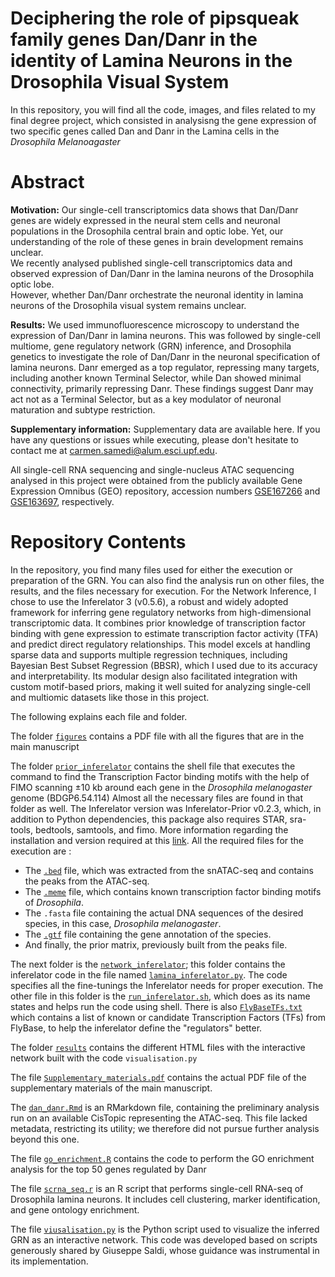 # Deciphering the role of pipsqueak family genes Dan/Danr in the identity of Lamina Neurons in the Drosophila Visual System 



In this repository, you will find all the code, images, and files related to my final degree project, which consisted in analysisng the gene expression of two specific genes called Dan and Danr in the Lamina cells in the *Drosophila Melanoagaster*


# Abstract


**Motivation:** Our single-cell transcriptomics data shows that Dan/Danr genes are widely expressed in the neural stem cells and neuronal populations in the Drosophila central brain and optic lobe. 
Yet, our understanding of the role of these genes in brain development remains unclear.  
We recently analysed published single-cell transcriptomics data and observed expression of Dan/Danr in the lamina neurons of the Drosophila optic lobe.  
However, whether Dan/Danr orchestrate the neuronal identity in lamina neurons of the Drosophila visual system remains unclear.  


**Results:** We used immunofluorescence microscopy to understand the expression of Dan/Danr in lamina neurons. This was followed by single-cell multiome, gene regulatory network (GRN) inference, and Drosophila genetics to investigate the role of Dan/Danr in the neuronal specification of lamina neurons. 
Danr emerged as a top regulator, repressing many targets, including another known Terminal Selector, while Dan showed minimal connectivity, primarily repressing Danr. 
These findings suggest Danr may act not as a Terminal Selector, but as a key modulator of neuronal maturation and subtype restriction.


**Supplementary information:** Supplementary data are available here.
If you have any questions or issues while executing, please don't hesitate to contact me at carmen.samedi@alum.esci.upf.edu.

All single-cell RNA sequencing and single-nucleus ATAC sequencing analysed in this project were obtained from the publicly available Gene Expression Omnibus (GEO) repository, accession numbers [GSE167266](https://www.ncbi.nlm.nih.gov/geo/query/acc.cgi?acc=GSE167266) and [GSE163697](https://www.ncbi.nlm.nih.gov/geo/query/acc.cgi?acc=GSE163697), respectively.


# Repository Contents
In the repository, you find many files used for either the execution or preparation of the GRN. You can also find the analysis run on other files, the results, and the files necessary for execution. 
For the Network Inference, I chose to use the Inferelator 3 (v0.5.6), a robust and widely adopted framework for inferring gene regulatory networks from high-dimensional transcriptomic data. It combines prior knowledge of transcription factor binding with gene expression to estimate transcription factor activity (TFA) and predict direct regulatory relationships. This model excels at handling sparse data and supports multiple regression techniques, including Bayesian Best Subset Regression (BBSR), which I used due to its accuracy and interpretability. Its modular design also facilitated integration with custom motif-based priors, making it well suited for analyzing single-cell and multiomic datasets like those in this project.


The following explains each file and folder. 


The folder [`figures`](figures) contains a PDF file with all the figures that are in the main manuscript

The folder [`prior_inferelator`](prior_inferelator) contains the shell file that executes the command to find the Transcription Factor binding motifs with the help of FIMO scanning ±10 kb around each gene in the *Drosophila melanogaster* genome (BDGP6.54.114) 
Almost all the necessary files are found in that folder as well. 
The Inferelator version was Inferelator-Prior v0.2.3, which, in addition to Python dependencies, this package also requires STAR, sra-tools, bedtools, samtools, and fimo. More information regarding the installation and version required at this [link](https://github.com/flatironinstitute/inferelator-prior). 
All the required files for the execution are :
- The [`.bed`](prior_inferelator/GSE163697_consensus_peaks_500pb.bed.gz) file, which was extracted from the snATAC-seq and contains the peaks from the ATAC-seq.  
- The [`.meme`](prior_inferelator/CisBPDrosophilaALL.meme.zip) file, which contains known transcription factor binding motifs of *Drosophila*.  
- The `.fasta` file containing the actual DNA sequences of the desired species, in this case, *Drosophila melanogaster*.  
- The [`.gtf`](prior_inferelator/Drosophila_melanogaster.BDGP6.54.114.zip) file containing the gene annotation of the species.  
- And finally, the prior matrix, previously built from the peaks file.


The next folder is the [`network_inferelator`](network_inferelator); this folder contains the inferelator code in the file named [`lamina_inferelator.py`](network_inferelator/lamina_inferelator.py). The code specifies all the fine-tunings the Inferelator needs for proper execution. 
The other file in this folder is the [`run_inferelator.sh`](network_inferelator/run_inferelator.sh), which does as its name states and helps run the code using shell.
There is also [`FlyBaseTFs.txt`](network_inferelator/FlyBaseTFs.txt)  which contains  a list of known or candidate Transcription Factors (TFs) from FlyBase, to help the inferelator define the "regulators" better.


The folder [`results`](figures) contains the different HTML files with the interactive network built with the code `visualisation.py`


The file [`Supplementary_materials.pdf`](Supplementary_materials.pdf) contains the actual PDF file of the supplementary materials of the main manuscript.


The [`dan_danr.Rmd`](dan_danr.Rmd) is an RMarkdown file, containing the preliminary analysis run on an available CisTopic representing the ATAC-seq. This file lacked metadata, restricting its utility; we therefore did not pursue further analysis beyond this one. 


The file [`go_enrichment.R`](go_enrichment.R) contains the code to perform the GO enrichment analysis for the top 50 genes regulated by Danr 


The file [`scrna_seq.r`](scrna_seq.R) is an R script that performs single-cell RNA-seq of Drosophila lamina neurons. It includes cell clustering, marker identification, and gene ontology enrichment.


The file [`viusalisation.py`](visualisation.py) is the Python script used to visualize the inferred GRN as an interactive network. This code was developed based on scripts generously shared by Giuseppe Saldi, whose guidance was instrumental in its implementation.




